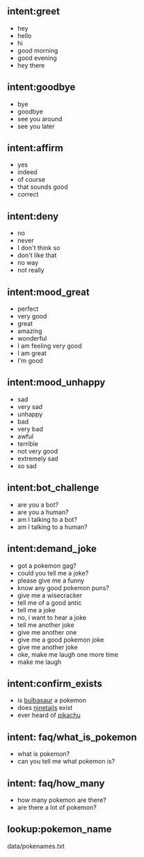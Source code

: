 
## intent:greet
- hey
- hello
- hi
- good morning
- good evening
- hey there

## intent:goodbye
- bye
- goodbye
- see you around
- see you later

## intent:affirm
- yes
- indeed
- of course
- that sounds good
- correct

## intent:deny
- no
- never
- I don't think so
- don't like that
- no way
- not really

## intent:mood_great
- perfect
- very good
- great
- amazing
- wonderful
- I am feeling very good
- I am great
- I'm good

## intent:mood_unhappy
- sad
- very sad
- unhappy
- bad
- very bad
- awful
- terrible
- not very good
- extremely sad
- so sad

## intent:bot_challenge
- are you a bot?
- are you a human?
- am I talking to a bot?
- am I talking to a human?

## intent:demand_joke
- got a pokemon gag?
- could you tell me a joke?
- please give me a funny
- know any good pokemon puns?
- give me a wisecracker
- tell me of a good antic
- tell me a joke
- no, i want to hear a joke
- tell me another joke
- give me another one
- give me a good pokemon joke
- give me another joke
- oke, make me laugh one more time
- make me laugh

## intent:confirm_exists
- is [bulbasaur](pokemon_name) a pokemon
- does [ninetails](pokemon_name) exist
- ever heard of [pikachu](pokemon_name)

## intent: faq/what_is_pokemon
- what is pokemon?
- can you tell me what pokemon is?

## intent: faq/how_many
- how many pokemon are there?
- are there a lot of pokemon?

## lookup:pokemon_name
  data/pokenames.txt
